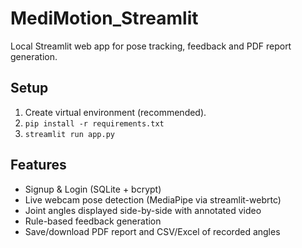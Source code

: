 # MediMotion_Streamlit

Local Streamlit web app for pose tracking, feedback and PDF report generation.

## Setup
1. Create virtual environment (recommended).
2. `pip install -r requirements.txt`
3. `streamlit run app.py`

## Features
- Signup & Login (SQLite + bcrypt)
- Live webcam pose detection (MediaPipe via streamlit-webrtc)
- Joint angles displayed side-by-side with annotated video
- Rule-based feedback generation
- Save/download PDF report and CSV/Excel of recorded angles
